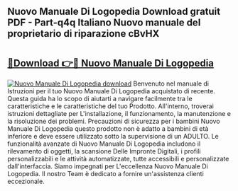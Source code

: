 ## Nuovo Manuale Di Logopedia Download gratuit PDF - Part-q4q Italiano Nuovo manuale del proprietario di riparazione cBvHX

# <h2><a href="http://df9ci11.blite.top/?on=Nuovo+Manuale+Di+Logopedia">🔗Download 👉🔴 Nuovo Manuale Di Logopedia</a></h2>

[![Nuovo Manuale Di Logopedia download](https://i.imgur.com/lujVjoI.png)](http://df9ci11.blite.top/?on=Nuovo+Manuale+Di+Logopedia)
Benvenuto nel manuale di Istruzioni per il tuo Nuovo Manuale Di Logopedia acquistato di recente. Questa guida ha lo scopo di aiutarti a navigare facilmente tra le caratteristiche e le caratteristiche del tuo Prodotto. All'interno, troverai istruzioni dettagliate per L'installazione, il funzionamento, la manutenzione e la risoluzione dei problemi. Precauzioni di sicurezza per i bambini Nuovo Manuale Di Logopedia questo prodotto non è adatto a bambini di età inferiore e deve essere utilizzato sotto la supervisione di un ADULTO. Le funzionalità avanzate di Nuovo Manuale Di Logopedia includono il rilevamento di oggetti, la scansione Delle Impronte Digitali, i profili personalizzabili e le attività automatizzate, tutte accessibili e personalizzate dall'interfaccia. Siamo impegnati per L'eccellenza Nuovo Manuale Di Logopedia. Il nostro Team è dedicato a fornire un'assistenza clienti eccezionale.
